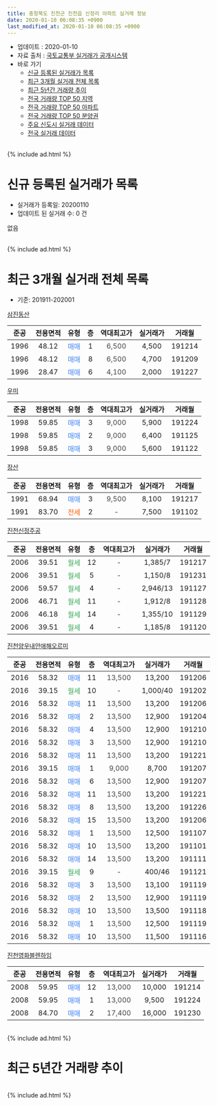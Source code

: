 ```yaml
---
title: 충청북도 진천군 진천읍 신정리 아파트 실거래 정보
date: 2020-01-10 06:08:35 +0900
last_modified_at: 2020-01-10 06:08:35 +0900
---
```


* 업데이트 : 2020-01-10
* 자료 출처 : [국토교통부 실거래가 공개시스템](http://rt.molit.go.kr)
* 바로 가기
    * [신규 등록된 실거래가 목록](#신규-등록된-실거래가-목록)
    * [최근 3개월 실거래 전체 목록](#최근-3개월-실거래-전체-목록)
    * [최근 5년간 거래량 추이](#최근-5년간-거래량-추이)
    * [전국 거래량 TOP 50 지역](https://inasie.github.io/apt-trade-info/최근-3개월-전국에서-가장-거래가-많이-발생한-지역)
    * [전국 거래량 TOP 50 아파트](https://inasie.github.io/apt-trade-info/최근-3개월-전국에서-가장-거래가-많이-발생한-아파트)
    * [전국 거래량 TOP 50 분양권](https://inasie.github.io/apt-trade-info/최근-3개월-전국에서-가장-거래가-많이-발생한-분양권)
    * [주요 신도시 실거래 데이터](https://inasie.github.io/apt-trade-info/주요-신도시)
    * [전국 실거래 데이터](https://inasie.github.io/apt-trade-info/전국)
<br>
{% include ad.html %}
<br>

# 신규 등록된 실거래가 목록
* 실거래가 등록일: 20200110
* 업데이트 된 실거래 수: 0 건

없음

<br>
{% include ad.html %}
<br>

# 최근 3개월 실거래 전체 목록
* 기준: 201911-202001


[삼진동산](https://search.naver.com/search.naver?query=%EC%B6%A9%EC%B2%AD%EB%B6%81%EB%8F%84+%EC%A7%84%EC%B2%9C%EA%B5%B0+%EC%A7%84%EC%B2%9C%EC%9D%8D+%EC%8B%A0%EC%A0%95%EB%A6%AC+%EC%82%BC%EC%A7%84%EB%8F%99%EC%82%B0)

|준공|전용면적|유형|층|역대최고가|실거래가|거래월|
|:---:|:---:|:---:|:---:|:---:|:---:|:---:|
|1996|48.12|<span style="color:#4285f3">매매</span>|1|<span style="color:#444444">6,500</span>|4,500|191214|
|1996|48.12|<span style="color:#4285f3">매매</span>|8|<span style="color:#444444">6,500</span>|4,700|191209|
|1996|28.47|<span style="color:#4285f3">매매</span>|6|<span style="color:#444444">4,100</span>|2,000|191227|

[우미](https://search.naver.com/search.naver?query=%EC%B6%A9%EC%B2%AD%EB%B6%81%EB%8F%84+%EC%A7%84%EC%B2%9C%EA%B5%B0+%EC%A7%84%EC%B2%9C%EC%9D%8D+%EC%8B%A0%EC%A0%95%EB%A6%AC+%EC%9A%B0%EB%AF%B8)

|준공|전용면적|유형|층|역대최고가|실거래가|거래월|
|:---:|:---:|:---:|:---:|:---:|:---:|:---:|
|1998|59.85|<span style="color:#4285f3">매매</span>|3|<span style="color:#444444">9,000</span>|5,900|191224|
|1998|59.85|<span style="color:#4285f3">매매</span>|2|<span style="color:#444444">9,000</span>|6,400|191125|
|1998|59.85|<span style="color:#4285f3">매매</span>|3|<span style="color:#444444">9,000</span>|5,600|191122|

[장산](https://search.naver.com/search.naver?query=%EC%B6%A9%EC%B2%AD%EB%B6%81%EB%8F%84+%EC%A7%84%EC%B2%9C%EA%B5%B0+%EC%A7%84%EC%B2%9C%EC%9D%8D+%EC%8B%A0%EC%A0%95%EB%A6%AC+%EC%9E%A5%EC%82%B0)

|준공|전용면적|유형|층|역대최고가|실거래가|거래월|
|:---:|:---:|:---:|:---:|:---:|:---:|:---:|
|1991|68.94|<span style="color:#4285f3">매매</span>|3|<span style="color:#444444">9,500</span>|8,100|191217|
|1991|83.70|<span style="color:#ff5a00">전세</span>|2|<span style="color:#444444">-</span>|7,500|191102|

[진천신정주공](https://search.naver.com/search.naver?query=%EC%B6%A9%EC%B2%AD%EB%B6%81%EB%8F%84+%EC%A7%84%EC%B2%9C%EA%B5%B0+%EC%A7%84%EC%B2%9C%EC%9D%8D+%EC%8B%A0%EC%A0%95%EB%A6%AC+%EC%A7%84%EC%B2%9C%EC%8B%A0%EC%A0%95%EC%A3%BC%EA%B3%B5)

|준공|전용면적|유형|층|역대최고가|실거래가|거래월|
|:---:|:---:|:---:|:---:|:---:|:---:|:---:|
|2006|39.51|<span style="color:#34a853">월세</span>|12|<span style="color:#444444">-</span>|1,385/7|191217|
|2006|39.51|<span style="color:#34a853">월세</span>|5|<span style="color:#444444">-</span>|1,150/8|191231|
|2006|59.57|<span style="color:#34a853">월세</span>|4|<span style="color:#444444">-</span>|2,946/13|191127|
|2006|46.71|<span style="color:#34a853">월세</span>|11|<span style="color:#444444">-</span>|1,912/8|191128|
|2006|46.18|<span style="color:#34a853">월세</span>|14|<span style="color:#444444">-</span>|1,355/10|191129|
|2006|39.51|<span style="color:#34a853">월세</span>|4|<span style="color:#444444">-</span>|1,185/8|191120|

[진천양우내안애해오르미](https://search.naver.com/search.naver?query=%EC%B6%A9%EC%B2%AD%EB%B6%81%EB%8F%84+%EC%A7%84%EC%B2%9C%EA%B5%B0+%EC%A7%84%EC%B2%9C%EC%9D%8D+%EC%8B%A0%EC%A0%95%EB%A6%AC+%EC%A7%84%EC%B2%9C%EC%96%91%EC%9A%B0%EB%82%B4%EC%95%88%EC%95%A0%ED%95%B4%EC%98%A4%EB%A5%B4%EB%AF%B8)

|준공|전용면적|유형|층|역대최고가|실거래가|거래월|
|:---:|:---:|:---:|:---:|:---:|:---:|:---:|
|2016|58.32|<span style="color:#4285f3">매매</span>|11|<span style="color:#444444">13,500</span>|13,200|191206|
|2016|39.15|<span style="color:#34a853">월세</span>|10|<span style="color:#444444">-</span>|1,000/40|191202|
|2016|58.32|<span style="color:#4285f3">매매</span>|11|<span style="color:#444444">13,500</span>|13,200|191206|
|2016|58.32|<span style="color:#4285f3">매매</span>|2|<span style="color:#444444">13,500</span>|12,900|191204|
|2016|58.32|<span style="color:#4285f3">매매</span>|4|<span style="color:#444444">13,500</span>|12,900|191210|
|2016|58.32|<span style="color:#4285f3">매매</span>|3|<span style="color:#444444">13,500</span>|12,900|191210|
|2016|58.32|<span style="color:#4285f3">매매</span>|11|<span style="color:#444444">13,500</span>|13,200|191221|
|2016|39.15|<span style="color:#4285f3">매매</span>|1|<span style="color:#444444">9,000</span>|8,700|191207|
|2016|58.32|<span style="color:#4285f3">매매</span>|6|<span style="color:#444444">13,500</span>|12,900|191207|
|2016|58.32|<span style="color:#4285f3">매매</span>|11|<span style="color:#444444">13,500</span>|13,200|191221|
|2016|58.32|<span style="color:#4285f3">매매</span>|8|<span style="color:#444444">13,500</span>|13,200|191226|
|2016|58.32|<span style="color:#4285f3">매매</span>|15|<span style="color:#444444">13,500</span>|13,200|191206|
|2016|58.32|<span style="color:#4285f3">매매</span>|1|<span style="color:#444444">13,500</span>|12,500|191107|
|2016|58.32|<span style="color:#4285f3">매매</span>|10|<span style="color:#444444">13,500</span>|13,200|191101|
|2016|58.32|<span style="color:#4285f3">매매</span>|14|<span style="color:#444444">13,500</span>|13,200|191111|
|2016|39.15|<span style="color:#34a853">월세</span>|9|<span style="color:#444444">-</span>|400/46|191121|
|2016|58.32|<span style="color:#4285f3">매매</span>|3|<span style="color:#444444">13,500</span>|13,100|191119|
|2016|58.32|<span style="color:#4285f3">매매</span>|2|<span style="color:#444444">13,500</span>|12,900|191119|
|2016|58.32|<span style="color:#4285f3">매매</span>|10|<span style="color:#444444">13,500</span>|13,500|191118|
|2016|58.32|<span style="color:#4285f3">매매</span>|1|<span style="color:#444444">13,500</span>|12,500|191119|
|2016|58.32|<span style="color:#4285f3">매매</span>|10|<span style="color:#444444">13,500</span>|11,500|191116|

[진천영화블렌하임](https://search.naver.com/search.naver?query=%EC%B6%A9%EC%B2%AD%EB%B6%81%EB%8F%84+%EC%A7%84%EC%B2%9C%EA%B5%B0+%EC%A7%84%EC%B2%9C%EC%9D%8D+%EC%8B%A0%EC%A0%95%EB%A6%AC+%EC%A7%84%EC%B2%9C%EC%98%81%ED%99%94%EB%B8%94%EB%A0%8C%ED%95%98%EC%9E%84)

|준공|전용면적|유형|층|역대최고가|실거래가|거래월|
|:---:|:---:|:---:|:---:|:---:|:---:|:---:|
|2008|59.95|<span style="color:#4285f3">매매</span>|12|<span style="color:#444444">13,000</span>|10,000|191214|
|2008|59.95|<span style="color:#4285f3">매매</span>|1|<span style="color:#444444">13,000</span>|9,500|191224|
|2008|84.70|<span style="color:#4285f3">매매</span>|2|<span style="color:#444444">17,400</span>|16,000|191230|


<br>
{% include ad.html %}
<br>

# 최근 5년간 거래량 추이


<div style="width:100%;">
    <canvas id="deal_progress" height="200"></canvas>
</div>

<script>
new Chart(document.getElementById("deal_progress"), {
    type: 'line',
    data: {
        labels: ['201501','201502','201503','201504','201505','201506','201507','201508','201509','201510','201511','201512','201601','201602','201603','201604','201605','201606','201607','201608','201609','201610','201611','201612','201701','201702','201703','201704','201705','201706','201707','201708','201709','201710','201711','201712','201801','201802','201803','201804','201805','201806','201807','201808','201809','201810','201811','201812','201901','201902','201903','201904','201905','201906','201907','201908','201909','201910','201911','201912','202001'],
        datasets: [{
            label: '매매',
            pointRadius: 1,
            data: [3, 5, 4, 4, 9, 9, 2, 2, 7, 7, 3, 4, 3, 7, 9, 9, 12, 3, 10, 9, 5, 5, 7, 5, 9, 6, 4, 33, 5, 6, 9, 8, 10, 7, 22, 6, 8, 10, 12, 15, 12, 13, 2, 7, 5, 7, 8, 8, 6, 6, 8, 4, 27, 7, 9, 5, 9, 15, 10, 19, 0],
            borderColor: "rgba(255, 201, 14, 1)",
            backgroundColor: "rgba(255, 201, 14, 0.5)",
            fill: false,
            lineTension: 0
        },{
            label: '전월세',
            pointRadius: 1,
            data: [5, 2, 3, 4, 6, 3, 3, 1, 5, 4, 3, 4, 4, 3, 1, 6, 8, 6, 9, 8, 1, 7, 3, 2, 3, 5, 4, 1, 6, 6, 6, 10, 9, 5, 11, 9, 8, 4, 1, 1, 7, 6, 9, 4, 7, 9, 8, 5, 7, 5, 1, 10, 3, 6, 2, 10, 9, 4, 6, 3, 0],
            borderColor: "rgba(0, 141, 185, 1)",
            backgroundColor: "rgba(0, 141, 185, 0.5)",
            fill: false,
            lineTension: 0
        }
        ]
    },
    options: {
        responsive: true,
        title: {
            display: false
        },
        tooltips: {
            mode: 'index',
            intersect: false
        },
        hover: {
            mode: 'nearest',
            intersect: true
        },
        scales: {
            xAxes: [{
                display: true,
                scaleLabel: {
                    display: true,
                    labelString: '년/월'
                }
            }],
            yAxes: [{
                display: true,
                ticks: {
                    suggestedMin: 0,
                },
                scaleLabel: {
                    display: true,
                    labelString: '실거래 수'
                }
            }]
        }
    }
});

</script>


<br>
{% include ad.html %}
<br>

